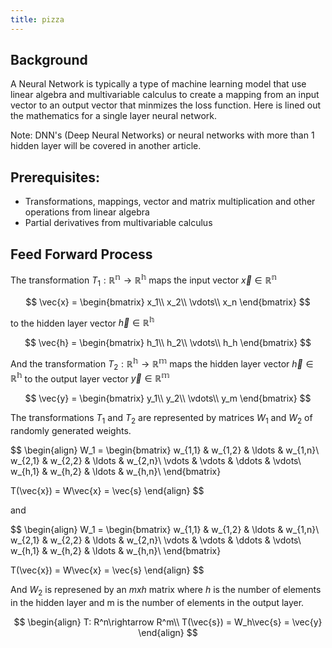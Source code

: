 ```yaml
---
title: pizza
---
```



## Background

A Neural Network is typically a type of machine learning model that use linear algebra and multivariable calculus to create a mapping from an input vector to an output vector that minmizes the loss function. Here is lined out the mathematics for a single layer neural network.

Note: DNN's (Deep Neural Networks) or neural networks with more than 1 hidden layer will be covered in another article.

## Prerequisites:
- Transformations, mappings, vector and matrix multiplication and other operations from linear algebra
- Partial derivatives from multivariable calculus

## Feed Forward Process

The transformation $T_1: \mathbb{R^n}	\rightarrow \mathbb{R^h}$ maps the input vector $\vec{x} \in \mathbb{R^n}$

$$
\vec{x} =
\begin{bmatrix}
	x_1\\
	x_2\\
	\vdots\\
	x_n
\end{bmatrix}
$$

to the hidden layer vector $\vec{h} \in \mathbb{R^h}$

$$
\vec{h} =
\begin{bmatrix}
	h_1\\
	h_2\\
	\vdots\\
	h_h
\end{bmatrix}
$$

And the transformation $T_2: \mathbb{R^h}	\rightarrow \mathbb{R^m}$ maps the hidden layer vector $\vec{h} \in \mathbb{R^h}$ to the output layer vector  $\vec{y} \in \mathbb{R^m}$

$$
\vec{y} =
\begin{bmatrix}
	y_1\\
	y_2\\
	\vdots\\
	y_m
\end{bmatrix}
$$

The transformations $T_1$ and $T_2$ are represented by matrices $W_1$ and $W_2$ of randomly generated weights.

$$
\begin{align}
W_1 = \begin{bmatrix}
	w_{1,1} & w_{1,2} & \ldots & w_{1,n}\\
	w_{2,1} & w_{2,2} & \ldots & w_{2,n}\\
	\vdots & \vdots & \ddots & \vdots\\
	w_{h,1} & w_{h,2} & \ldots & w_{h,n}\\
	\end{bmatrix}

T(\vec{x}) = W\vec{x} = \vec{s}
\end{align}
$$

and

$$
\begin{align}
W_1 = \begin{bmatrix}
	w_{1,1} & w_{1,2} & \ldots & w_{1,n}\\
	w_{2,1} & w_{2,2} & \ldots & w_{2,n}\\
	\vdots & \vdots & \ddots & \vdots\\
	w_{h,1} & w_{h,2} & \ldots & w_{h,n}\\
	\end{bmatrix}

T(\vec{x}) = W\vec{x} = \vec{s}
\end{align}
$$


And $W_2$ is represened by an $mxh$ matrix where $h$ is the number of elements in the hidden layer and m is the number of elements in the output layer.

$$
\begin{align}
T: R^n\rightarrow R^m\\
T(\vec{s}) = W_h\vec{s} = \vec{y}
\end{align}
$$

